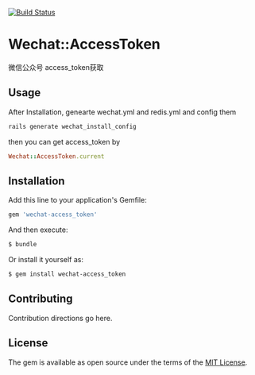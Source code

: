 [![Build Status](http://img.shields.io/travis/hashie/hashie.svg)](https://travis-ci.org/beslow/wechat-access_token)
# Wechat::AccessToken
微信公众号 access_token获取

## Usage
After Installation,
genearte wechat.yml and redis.yml and config them 
```bash
rails generate wechat_install_config
```

then you can get access_token by
```ruby
Wechat::AccessToken.current
```

## Installation
Add this line to your application's Gemfile:

```ruby
gem 'wechat-access_token'
```

And then execute:
```bash
$ bundle
```

Or install it yourself as:
```bash
$ gem install wechat-access_token
```

## Contributing
Contribution directions go here.

## License
The gem is available as open source under the terms of the [MIT License](https://opensource.org/licenses/MIT).
